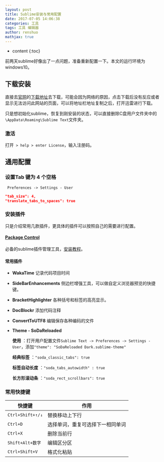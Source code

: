 ```yaml
---
layout: post
title: Sublime安装与常用配置
date: 2017-07-05 14:06:38
categories: 工具
tags: 工具 编辑器
author: renshuo
mathjax: true
---
```


* content
{:toc}

前两天sublime好像出了一点问题，准备重新配置一下。本文的运行环境为windows10。

<!--more-->


## 下载安装

直接去[官网](http://www.sublimetext.com/)的[下载地址](http://www.sublimetext.com/3)去下载，可能会因为网络的原因，点击下载后没有反应或者显示无法访问此网站的页面，可以将地址栏地址复制之后，打开迅雷进行下载。

只是想初始化sublime，恢复到刚安装的状态，可以直接删除C盘用户文件夹中的`\AppData\Roaming\Sublime Text`文件夹。

### 激活

打开` > help > enter License`，输入注册码。

## 通用配置

### 设置Tab 键为 4 个空格
` Preferences -> Settings - User`

``` json
"tab_size": 4,  
"translate_tabs_to_spaces": true   
```



### 安装插件

只是介绍常用几款插件，更具体的插件可以按照自己的需要进行配置。

####  [Package Control](https://packagecontrol.io/)

必备的sublime插件管理工具，[安装教程](https://packagecontrol.io/installation)。

#### 常用插件

* **WakaTime** 记录代码项目时间

* **SideBarEnhancements** 侧边栏增强工具，可以做自定义浏览器预览的快捷键。

* **BracketHighlighter** 各种括号和标签的高亮显示。

* **DocBlockr** 添加代码注释

* **ConvertToUTF8** 编辑保存各种编码的文件

* **Theme - SoDaReloaded** 

  **使用** ：打开用户配置文件`Sublime Text -> Preferences -> Settings - User`，添加`"theme": "SoDaReloaded Dark.sublime-theme"`

  **经典标签** ：`"soda_classic_tabs": true`

  **标签自动长度** ：`"soda_tabs_autowidth" : true`

  **长方形滚动条** ：`"soda_rect_scrollbars": true`

### 常用快捷键

| 快捷键              | 作用               |
| ---------------- | ---------------- |
| `Ctrl+Shift+↑/↓` | 替换移动上下行          |
| `Ctrl+D`         | 选择单词，重复可选择下一相同单词 |
| `Ctrl+X`         | 删除当前行            |
| `Shift+Alt+数字`   | 编辑区分区            |
| `Ctrl+Shift+V `  | 格式化粘贴            |

